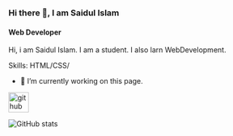 ### Hi there 👋, I am Saidul Islam
#### Web Developer


Hi, i am Saidul Islam. I am a student. I also larn WebDevelopment. 

Skills: HTML/CSS/

- 🔭 I’m currently working on this page. 


[<img src='https://cdn.jsdelivr.net/npm/simple-icons@3.0.1/icons/github.svg' alt='github' height='40'>](https://github.com/saidulislam914)  

![GitHub stats](https://github-readme-stats.vercel.app/api?username=saidulislam914&show_icons=true)  

